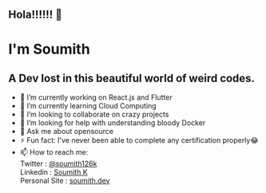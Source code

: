 ## Hola!!!!!! 👋
# I'm Soumith
## A Dev lost in this beautiful world of weird codes.

- 🔭 I’m currently working on React.js and Flutter
- 🌱 I’m currently learning Cloud Computing
- 👯 I’m looking to collaborate on crazy projects
- 🤔 I’m looking for help with understanding bloody Docker
- 💬 Ask me about opensource
- ⚡ Fun fact: I've never been able to complete any certification properly😂
- 📫 How to reach me: <br> Twitter : [@soumith126k](https://twitter.com/soumith126k) <br>
                       Linkedin : [Soumith K](https://www.linkedin.com/in/soumith-k-37b706154/) <br>
                       Personal Site : [soumith.dev](https://soumith.dev/)
